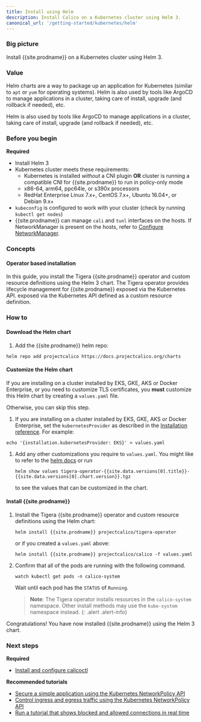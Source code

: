 ```yaml
---
title: Install using Helm
description: Install Calico on a Kubernetes cluster using Helm 3.
canonical_url: '/getting-started/kubernetes/helm'
---
```


### Big picture

Install {{site.prodname}} on a Kubernetes cluster using Helm 3.

### Value

Helm charts are a way to package up an application for Kubernetes (similar to `apt` or `yum` for operating systems). Helm is also used by tools like ArgoCD to manage applications in a cluster, taking care of install, upgrade (and rollback if needed), etc.

Helm is also used by tools like ArgoCD to manage applications in a cluster, taking care of install, upgrade (and rollback if needed), etc. 

### Before you begin
**Required**

- Install Helm 3
- Kubernetes cluster meets these requirements:
  - Kubernetes is installed *without* a CNI plugin **OR** cluster is running a compatible CNI for {{site.prodname}} to run in policy-only mode 
  - x86-64, arm64, ppc64le, or s390x processors
  - RedHat Enterprise Linux 7.x+, CentOS 7.x+, Ubuntu 16.04+, or Debian 9.x+
- `kubeconfig` is configured to work with your cluster (check by running `kubectl get nodes`)
- {{site.prodname}} can manage `cali` and `tunl` interfaces on the hosts.
  If NetworkManager is present on the hosts, refer to
  [Configure NetworkManager](../../maintenance/troubleshoot/troubleshooting#configure-networkmanager).

### Concepts

#### Operator based installation

In this guide, you install the Tigera {{site.prodname}} operator and custom resource definitions using the Helm 3 chart. The Tigera operator provides lifecycle management for {{site.prodname}} exposed via the Kubernetes API.
exposed via the Kubernetes API defined as a custom resource definition.

### How to

#### Download the Helm chart

1. Add the {{site.prodname}} helm repo:
```
helm repo add projectcalico https://docs.projectcalico.org/charts
```
#### Customize the Helm chart
If you are installing on a cluster installed by EKS, GKE, AKS or Docker Enterprise, or you need to customize TLS certificates, you **must** customize this Helm chart by creating a `values.yaml` file.

Otherwise, you can skip this step.

1. If you are installing on a cluster installed by EKS, GKE, AKS or Docker Enterprise, set the `kubernetesProvider` as described in the [Installation reference](../../reference/installation/api#operator.tigera.io/v1.Provider).  For example:
```
echo '{installation.kubernetesProvider: EKS}' > values.yaml
```
1. Add any other customizations you require to `values.yaml`.  You might like to refer to the [helm docs](https://helm.sh/docs/) or run 
   ```
   helm show values tigera-operator-{{site.data.versions[0].title}}-{{site.data.versions[0].chart.version}}.tgz
   ``` 
   to see the values that can be customized in the chart.

#### Install {{site.prodname}}

1. Install the Tigera {{site.prodname}} operator and custom resource definitions using the Helm chart:

   ```
   helm install {{site.prodname}} projectcalico/tigera-operator 
   ```
   or if you created a `values.yaml` above:
   ```
   helm install {{site.prodname}} projectcalico/calico -f values.yaml
   ```

1. Confirm that all of the pods are running with the following command.

   ```
   watch kubectl get pods -n calico-system
   ```

   Wait until each pod has the `STATUS` of `Running`.

   > **Note**: The Tigera operator installs resources in the `calico-system` namespace. Other install methods may use
   > the `kube-system` namespace instead.
   {: .alert .alert-info}

Congratulations! You have now installed {{site.prodname}} using the Helm 3 chart.

### Next steps

**Required**
- [Install and configure calicoctl](../clis/calicoctl/install)

**Recommended tutorials**
- [Secure a simple application using the Kubernetes NetworkPolicy API](../../security/tutorials/kubernetes-policy-basic)
- [Control ingress and egress traffic using the Kubernetes NetworkPolicy API](../../security/tutorials/kubernetes-policy-advanced)
- [Run a tutorial that shows blocked and allowed connections in real time](../../security/tutorials/kubernetes-policy-demo/kubernetes-demo)
